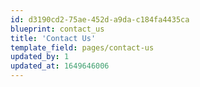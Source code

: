 ```yaml
---
id: d3190cd2-75ae-452d-a9da-c184fa4435ca
blueprint: contact_us
title: 'Contact Us'
template_field: pages/contact-us
updated_by: 1
updated_at: 1649646006
---
```

